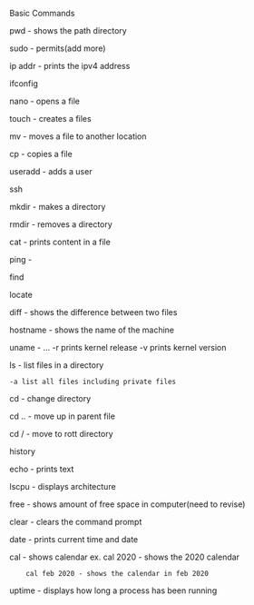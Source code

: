 Basic Commands

pwd - shows the path directory

sudo - permits(add more) 

ip addr - prints the ipv4 address

ifconfig

nano - opens a file

touch - creates a files

mv - moves a file to another location

cp - copies a file

useradd - adds a user

ssh

mkdir - makes a directory

rmdir - removes a directory

cat - prints content in a file

ping - 

find

locate 

diff - shows the difference between two files

hostname - shows the name of the machine

uname - ...
	-r prints kernel release
	-v prints kernel version

ls - list files in a directory

	-a list all files including private files

cd - change directory

cd .. - move up in parent file

cd / - move to rott directory

history

echo - prints text

lscpu - displays architecture

free - shows amount of free space in computer(need to revise)

clear - clears the command prompt

date - prints current time and date

cal - shows calendar
	ex. 
		cal 2020 - shows the 2020 calendar 

		cal feb 2020 - shows the calendar in feb 2020

uptime - displays how long a process has been running

















